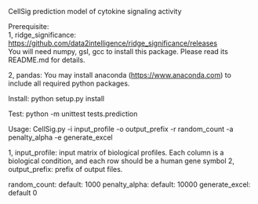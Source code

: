 CellSig prediction model of cytokine signaling activity

Prerequisite:  
1, ridge_significance: https://github.com/data2intelligence/ridge_significance/releases    
You will need numpy, gsl, gcc to install this package. Please read its README.md for details.

2, pandas: You may install anaconda (https://www.anaconda.com) to include all required python packages.

Install:
python setup.py install

Test:
python -m unittest tests.prediction

Usage:
CellSig.py -i input_profile -o output_prefix -r random_count -a penalty_alpha -e generate_excel


1, input_profile: input matrix of biological profiles. Each column is a biological condition, and each row should be a human gene symbol
2, output_prefix: prefix of output files.


random_count: default: 1000
penalty_alpha: default: 10000
generate_excel: default 0